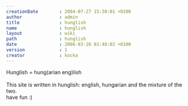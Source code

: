 ```yaml
---
creationDate        : 2004-07-27 15:30:01 +0200 
author              : admin 
title               : hunglish 
name                : hunglish 
layout              : wiki 
path                : hunglish 
date                : 2006-03-26 01:48:02 +0100 
version             : 1 
creator             : kocka 
---
```

Hunglish = hung\(arian eng\)lish<br/>
<br/>
This site is written in hunglish: english, hungarian and the mixture of the two.<br/>
have fun :)
